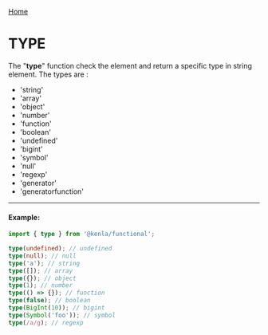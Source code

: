 [Home](./../../README.md)

# TYPE

The "**type**" function check the element and return a specific type in string element. The types are :

- 'string'
- 'array'
- 'object'
- 'number'
- 'function'
- 'boolean'
- 'undefined'
- 'bigint'
- 'symbol'
- 'null'
- 'regexp'
- 'generator'
- 'generatorfunction'

---

#### Example:

```typescript
import { type } from '@kenla/functional';

type(undefined); // undefined
type(null); // null
type('a'); // string
type([]); // array
type({}); // object
type(1); // number
type(() => {}); // function
type(false); // boolean
type(BigInt(10)); // bigint
type(Symbol('foo')); // symbol
type(/a/g); // regexp
```
